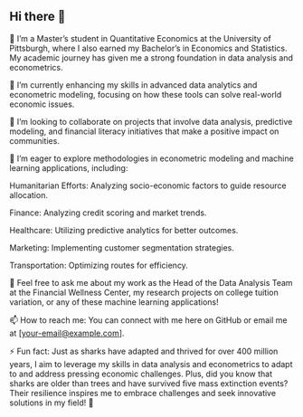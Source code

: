 ## Hi there 👋

🔭 I’m a Master’s student in Quantitative Economics at the University of Pittsburgh, where I also earned my Bachelor’s in Economics and Statistics. My academic journey has given me a strong foundation in data analysis and econometrics.

🌱 I’m currently enhancing my skills in advanced data analytics and econometric modeling, focusing on how these tools can solve real-world economic issues.

👯 I’m looking to collaborate on projects that involve data analysis, predictive modeling, and financial literacy initiatives that make a positive impact on communities.

🤔 I’m eager to explore methodologies in econometric modeling and machine learning applications, including:

Humanitarian Efforts: Analyzing socio-economic factors to guide resource allocation.

Finance: Analyzing credit scoring and market trends.

Healthcare: Utilizing predictive analytics for better outcomes.

Marketing: Implementing customer segmentation strategies.

Transportation: Optimizing routes for efficiency.

💬 Feel free to ask me about my work as the Head of the Data Analysis Team at the Financial Wellness Center, my research projects on college tuition variation, or any of these machine learning applications!

📫 How to reach me: You can connect with me here on GitHub or email me at [your-email@example.com].

⚡ Fun fact: Just as sharks have adapted and thrived for over 400 million years, I aim to leverage my skills in data analysis and econometrics to adapt to and address pressing economic challenges. Plus, did you know that sharks are older than trees and have survived five mass extinction events? Their resilience inspires me to embrace challenges and seek innovative solutions in my field! 🦈
